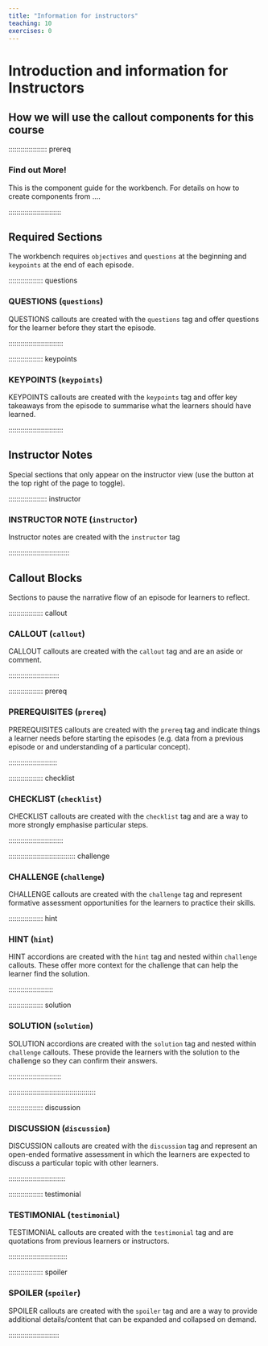 ```yaml
---
title: "Information for instructors"
teaching: 10
exercises: 0
---
```



# Introduction and information for Instructors




## How we will use the callout components for this course


::::::::::::::::::: prereq

### Find out More!

This is the component guide for the workbench. For details on how to create 
components from ....

::::::::::::::::::::::::::

## Required Sections

The workbench requires `objectives` and `questions` at the beginning and 
`keypoints` at the end of each episode.



::::::::::::::::: questions

### QUESTIONS (`questions`)

QUESTIONS callouts are created with the `questions` tag and offer questions for
the learner before they start the episode.

:::::::::::::::::::::::::::


::::::::::::::::: keypoints

### KEYPOINTS (`keypoints`)

KEYPOINTS callouts are created with the `keypoints` tag and offer key takeaways
from the episode to summarise what the learners should have learned.

:::::::::::::::::::::::::::



## Instructor Notes

Special sections that only appear on the instructor view (use the button at the
top right of the page to toggle).

::::::::::::::::::: instructor

### INSTRUCTOR NOTE (`instructor`)

Instructor notes are created with the `instructor` tag

::::::::::::::::::::::::::::::



## Callout Blocks

Sections to pause the narrative flow of an episode for learners to reflect.

::::::::::::::::: callout

### CALLOUT (`callout`)

CALLOUT callouts are created with the `callout` tag and are an aside or comment.

:::::::::::::::::::::::::

::::::::::::::::: prereq

### PREREQUISITES (`prereq`)

PREREQUISITES callouts are created with the `prereq` tag and indicate things a
learner needs before starting the episodes (e.g. data from a previous episode or
and understanding of a particular concept).

::::::::::::::::::::::::

::::::::::::::::: checklist

### CHECKLIST (`checklist`)

CHECKLIST callouts are created with the `checklist` tag and are a way to more
strongly emphasise particular steps.

:::::::::::::::::::::::::::

::::::::::::::::::::::::::::::::: challenge

### CHALLENGE (`challenge`)

CHALLENGE callouts are created with the `challenge` tag and represent formative
assessment opportunities for the learners to practice their skills.

::::::::::::::::: hint

### HINT (`hint`)

HINT accordions are created with the `hint` tag and nested within 
`challenge` callouts. These offer more context for the challenge that can help
the learner find the solution.

::::::::::::::::::::::

::::::::::::::::: solution

### SOLUTION (`solution`)

SOLUTION accordions are created with the `solution` tag and nested within 
`challenge` callouts. These provide the learners with the solution to the
challenge so they can confirm their answers.

::::::::::::::::::::::::::


:::::::::::::::::::::::::::::::::::::::::::

::::::::::::::::: discussion

### DISCUSSION (`discussion`)

DISCUSSION callouts are created with the `discussion` tag and represent an
open-ended formative assessment in which the learners are expected to discuss
a particular topic with other learners.

::::::::::::::::::::::::::::

::::::::::::::::: testimonial

### TESTIMONIAL (`testimonial`)

TESTIMONIAL callouts are created with the `testimonial` tag and are quotations
from previous learners or instructors.

:::::::::::::::::::::::::::::

::::::::::::::::: spoiler

### SPOILER (`spoiler`)

SPOILER callouts are created with the `spoiler` tag and
are a way to provide additional details/content 
that can be expanded and collapsed on demand.

:::::::::::::::::::::::::

